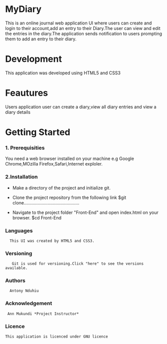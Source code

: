 # **MyDiary**

This is an online journal web application UI where users can create and login to their account,add an entry to their Diary.The user can view and edit the entries in the diary.The application sends notification to users prompting them to add an entry to their diary.  

# **Development**

This application was developed using HTML5 and CSS3

# **Feautures**

Users application user can create a diary,view all diary entries and view a diary details

# **Getting Started**

### **1. Prerequisities**

You need a web browser installed on your machine e.g Google Chrome,MOzilla Firefox,Safari,Internet exploler.

### **2.Installation**

- Make a directory of the project and initialize git.
- Clone the project repository from the following link
    $git clone............................................

- Navigate to the project folder "Front-End" and open index.html on your browser.
    $cd Front-End

### **Languages**
      This UI was created by HTML5 and CSS3.

### **Versioning**
       Git is used for versioning.Click "here" to see the versions available.

### **Authors**

      Antony Nduhiu

### **Acknowledgement**

     Ann Mukundi *Project Instructor*

### **Licence**
    This application is licenced under GNU licence